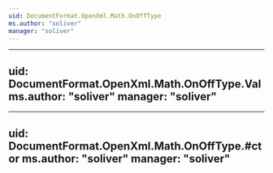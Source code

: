 ```yaml
---
uid: DocumentFormat.OpenXml.Math.OnOffType
ms.author: "soliver"
manager: "soliver"
---
```


---
uid: DocumentFormat.OpenXml.Math.OnOffType.Val
ms.author: "soliver"
manager: "soliver"
---

---
uid: DocumentFormat.OpenXml.Math.OnOffType.#ctor
ms.author: "soliver"
manager: "soliver"
---
